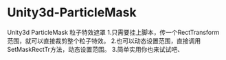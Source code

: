 # Unity3d-ParticleMask
Unity3d ParticleMask 粒子特效遮罩
1.只需要挂上脚本，传一个RectTransform范围，就可以直接裁剪整个粒子特效。
2.也可以动态设置范围，直接调用SetMaskRectTr方法，动态设置范围。
3.简单实用你也来试试吧、
